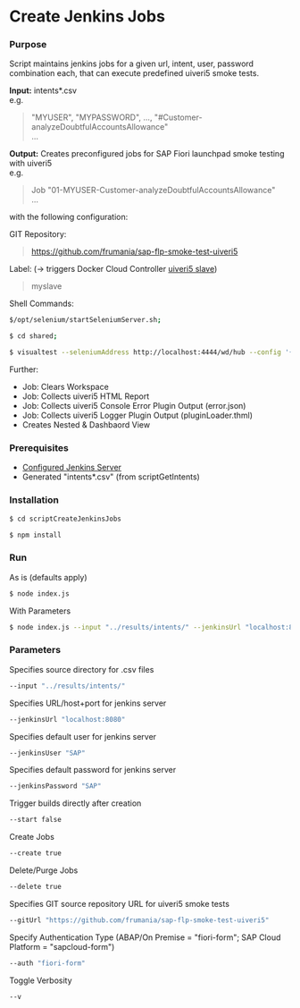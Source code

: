 # Create Jenkins Jobs

### Purpose

Script maintains jenkins jobs for a given url, intent, user, password combination each, that can execute predefined uiveri5 smoke tests.

**Input:** intents*.csv  
e.g.  
> "MYUSER", "MYPASSWORD", ..., "#Customer-analyzeDoubtfulAccountsAllowance"  
> ...

**Output:** Creates preconfigured jobs for SAP Fiori launchpad smoke testing with uiveri5  
e.g.  
> Job "01-MYUSER-Customer-analyzeDoubtfulAccountsAllowance"  
> ...

with the following configuration:

GIT Repository: 
> https://github.com/frumania/sap-flp-smoke-test-uiveri5

Label: (-> triggers Docker Cloud Controller [uiveri5 slave](https://hub.docker.com/r/frumania/uiveri5-base/))
> myslave

Shell Commands:
```bash  
$/opt/selenium/startSeleniumServer.sh;  
```
```bash
$ cd shared;  
```
```bash
$ visualtest --seleniumAddress http://localhost:4444/wd/hub --config '{"auth":{"sapcloud-form":{"user":"MYUSER","pass":"MYPASSWORD"}},"baseUrl":"https://...","intent":"#Customer-analyzeDoubtfulAccountsAllowance","specs":"specs/app.spec.js"}'
```

Further:  
* Job: Clears Workspace
* Job: Collects uiveri5 HTML Report
* Job: Collects uiveri5 Console Error Plugin Output (error.json)
* Job: Collects uiveri5 Logger Plugin Output (pluginLoader.thml)
* Creates Nested & Dashbaord View

### Prerequisites

* [Configured Jenkins Server](https://hub.docker.com/r/frumania/docker-jenkins-preconf/)
* Generated "intents*.csv" (from scriptGetIntents)

### Installation

```bash
$ cd scriptCreateJenkinsJobs
```

```bash
$ npm install
```

### Run

As is (defaults apply)
```bash  
$ node index.js
```

With Parameters  
```bash
$ node index.js --input "../results/intents/" --jenkinsUrl "localhost:8080" --jenkinsUser "SAP" --jenkinsPassword "SAP" --gitUrl "https://github.com/frumania/sap-flp-smoke-test-uiveri5" --delete false --auth "sapcloud-form" --create false --start true --v
```

### Parameters

Specifies source directory for .csv files
```bash 
--input "../results/intents/"
```

Specifies URL/host+port for jenkins server  
```bash 
--jenkinsUrl "localhost:8080"
```

Specifies default user for jenkins server  
```bash 
--jenkinsUser "SAP"
```

Specifies default password for jenkins server  
```bash 
--jenkinsPassword "SAP"
```

Trigger builds directly after creation  
```bash 
--start false
```

Create Jobs  
```bash 
--create true
```

Delete/Purge Jobs   
```bash 
--delete true
```

Specifies GIT source repository URL for uiveri5 smoke tests  
```bash 
--gitUrl "https://github.com/frumania/sap-flp-smoke-test-uiveri5"
```

Specify Authentication Type (ABAP/On Premise = "fiori-form"; SAP Cloud Platform = "sapcloud-form")  
```bash 
--auth "fiori-form"
```

Toggle Verbosity
```bash 
--v
```